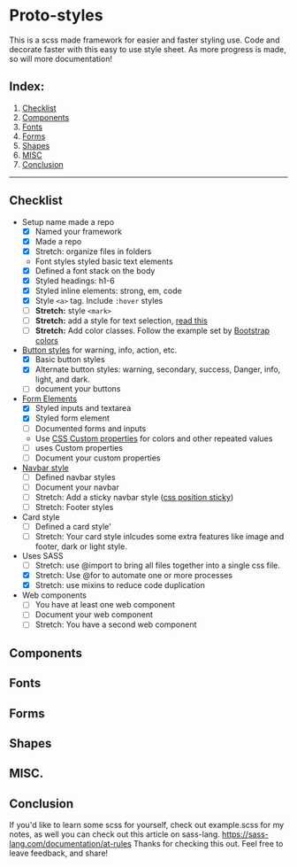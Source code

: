 # Proto-styles
This is a scss made framework for easier and faster styling use. Code and decorate faster with this easy to use style
sheet. As more progress is made, so will more documentation!

## Index:
1. [Checklist](#Checklist)
2. [Components](#Components)
3. [Fonts](#Fonts)
4. [Forms](#Forms)
5. [Shapes](#Shapes)
6. [MISC](#MISC)
7. [Conclusion](#Conclusion)

___
## Checklist

- Setup name made a repo
    - [x] Named your framework
    - [x] Made a repo
    - [x] Stretch: organize files in folders
    - Font styles styled basic text elements
    - [x] Defined a font stack on the body
    - [x] Styled headings: h1-6
    - [x] Styled inline elements: strong, em, code
    - [x] Style `<a>` tag. Include `:hover` styles
    - [ ] **Stretch:** style `<mark>`
    - [ ] **Stretch:** add a style for text selection, [read
    this](https://www.w3schools.com/cssref/sel_selection.asp)
    - [ ] **Stretch:** Add color classes. Follow the example set by [Bootstrap
    colors](https://getbootstrap.com/docs/4.5/utilities/colors/#color)
- [Button styles](https://github.com/Make-School-Courses/FEW-2.2-Web-Design-and-Advanced-CSS/blob/master/lessons/lesson-05.md#design-a-button)
for warning, info, action, etc.
    - [x] Basic button styles
    - [x] Alternate button styles: warning, secondary, success, Danger, info, light, and dark.
    - [ ] document your buttons
- [Form Elements](https://github.com/Make-School-Courses/FEW-2.2-Web-Design-and-Advanced-CSS/blob/master/lessons/lesson-06.md#challenge)
    - [x] Styled inputs and textarea
    - [x] Styled form element
    - [ ] Documented forms and inputs
    - Use [CSS Custom
    properties](https://github.com/Make-School-Courses/FEW-2.2-Web-Design-and-Advanced-CSS/blob/master/lessons/lesson-05.md#css-custom-properties)
    for colors and other repeated values
    - [ ] uses Custom properties
    - [ ] Document your custom properties
- [Navbar style](https://github.com/Make-School-Courses/FEW-2.2-Web-Design-and-Advanced-CSS/blob/master/lessons/lesson-07.md#nav-bars)
    - [ ] Defined navbar styles
    - [ ] Document your navbar
    - [ ] Stretch: Add a sticky navbar style ([css position
    sticky](https://www.w3schools.com/howto/howto_js_sticky_header.asp))
    - [ ] Stretch: Footer styles
- Card style
    - [ ] Defined a card style'
    - [ ] Stretch: Your card style inlcudes some extra features like image and footer, dark or light style.
- Uses SASS
    - [ ] Stretch: use @import to bring all files together into a single css file.
    - [x] Stretch: Use @for to automate one or more processes
    - [x] Stretch: use mixins to reduce code duplication
- Web components
    - [ ] You have at least one web component
    - [ ] Document your web component
    - [ ] Stretch: You have a second web component

## Components

## Fonts

## Forms

## Shapes

## MISC.

## Conclusion
If you'd like to learn some scss for yourself, check out example.scss for my notes, as well you can check out
this article on sass-lang. https://sass-lang.com/documentation/at-rules
Thanks for checking this out. Feel free to leave feedback, and share!